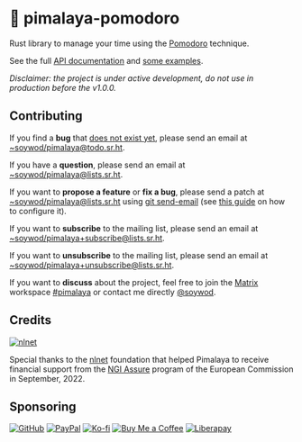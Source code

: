 # 🍅 pimalaya-pomodoro

Rust library to manage your time using the
[Pomodoro](https://en.wikipedia.org/wiki/Pomodoro_Technique)
technique.

See the full [API
documentation](https://docs.rs/pimalaya-pomodoro/latest/pimalaya_pomodoro/)
and [some
examples](https://git.sr.ht/~soywod/pimalaya/tree/master/item/pomodoro/examples).

*Disclaimer: the project is under active development, do not use in
production before the v1.0.0.*

## Contributing

If you find a **bug** that [does not exist
yet](https://todo.sr.ht/~soywod/pimalaya), please send an email at
[~soywod/pimalaya@todo.sr.ht](mailto:~soywod/pimalaya@todo.sr.ht).

If you have a **question**, please send an email at
[~soywod/pimalaya@lists.sr.ht](mailto:~soywod/pimalaya@lists.sr.ht).

If you want to **propose a feature** or **fix a bug**, please send a
patch at
[~soywod/pimalaya@lists.sr.ht](mailto:~soywod/pimalaya@lists.sr.ht)
using [git send-email](https://git-scm.com/docs/git-send-email) (see
[this guide](https://git-send-email.io/) on how to configure it).

If you want to **subscribe** to the mailing list, please send an email
at
[~soywod/pimalaya+subscribe@lists.sr.ht](mailto:~soywod/pimalaya+subscribe@lists.sr.ht).

If you want to **unsubscribe** to the mailing list, please send an
email at
[~soywod/pimalaya+unsubscribe@lists.sr.ht](mailto:~soywod/pimalaya+unsubscribe@lists.sr.ht).

If you want to **discuss** about the project, feel free to join the
[Matrix](https://matrix.org/) workspace
[#pimalaya](https://matrix.to/#/#pimalaya:matrix.org) or contact me
directly [@soywod](https://matrix.to/#/@soywod:matrix.org).

## Credits

[![nlnet](https://nlnet.nl/logo/banner-160x60.png)](https://nlnet.nl/project/Himalaya/index.html)

Special thanks to the
[nlnet](https://nlnet.nl/project/Himalaya/index.html) foundation that
helped Pimalaya to receive financial support from the [NGI
Assure](https://www.ngi.eu/ngi-projects/ngi-assure/) program of the
European Commission in September, 2022.

## Sponsoring

[![GitHub](https://img.shields.io/badge/-GitHub%20Sponsors-fafbfc?logo=GitHub%20Sponsors)](https://github.com/sponsors/soywod)
[![PayPal](https://img.shields.io/badge/-PayPal-0079c1?logo=PayPal&logoColor=ffffff)](https://www.paypal.com/paypalme/soywod)
[![Ko-fi](https://img.shields.io/badge/-Ko--fi-ff5e5a?logo=Ko-fi&logoColor=ffffff)](https://ko-fi.com/soywod)
[![Buy Me a Coffee](https://img.shields.io/badge/-Buy%20Me%20a%20Coffee-ffdd00?logo=Buy%20Me%20A%20Coffee&logoColor=000000)](https://www.buymeacoffee.com/soywod)
[![Liberapay](https://img.shields.io/badge/-Liberapay-f6c915?logo=Liberapay&logoColor=222222)](https://liberapay.com/soywod)
